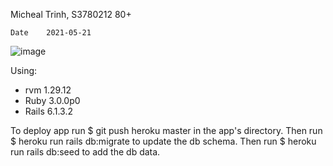 Micheal Trinh, S3780212
80+

	Date	2021-05-21									

![image](https://user-images.githubusercontent.com/48667610/119185708-6e2c1c00-baba-11eb-9d87-2d03488e1407.png)




Using:
 - rvm 1.29.12
 - Ruby 3.0.0p0
 - Rails 6.1.3.2

To deploy app run $ git push heroku master in the app's directory.
Then run $ heroku run rails db:migrate to update the db schema.
Then run $ heroku run rails db:seed to add the db data.
